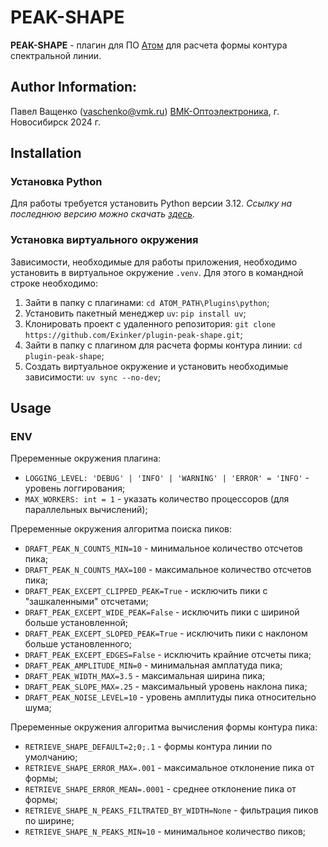 # PEAK-SHAPE

**PEAK-SHAPE** - плагин для ПО [Атом](https://www.vmk.ru/product/programmnoe_obespechenie/atom.html) для расчета формы контура спектральной линии.


## Author Information:
Павел Ващенко (vaschenko@vmk.ru)
[ВМК-Оптоэлектроника](https://www.vmk.ru/), г. Новосибирск 2024 г.

## Installation
### Установка Python
Для работы требуется установить Python версии 3.12. *Ссылку на последнюю версию можно скачать [здесь](https://www.python.org/downloads/).*

### Установка виртуального окружения
Зависимости, необходимые для работы приложения, необходимо установить в виртуальное окружение `.venv`. Для этого в командной строке необходимо:
1. Зайти в папку с плагинами: `cd ATOM_PATH\Plugins\python`;
2. Установить пакетный менеджер `uv`: `pip install uv`;
3. Клонировать проект с удаленного репозитория: `git clone https://github.com/Exinker/plugin-peak-shape.git`;
4. Зайти в папку с плагином для расчета формы контура линии: `cd plugin-peak-shape`;
5. Создать виртуальное окружение и установить необходимые зависимости: `uv sync --no-dev`;

## Usage

### ENV
Преременные окружения плагина:
- `LOGGING_LEVEL: 'DEBUG' | 'INFO' | 'WARNING' | 'ERROR' = 'INFO'` - уровень логгирования;
- `MAX_WORKERS: int = 1` - указать количество процессоров (для параллельных вычислений);

Преременные окружения алгоритма поиска пиков:
- `DRAFT_PEAK_N_COUNTS_MIN=10` - минимальное количество отсчетов пика;
- `DRAFT_PEAK_N_COUNTS_MAX=100` - максимальное количество отсчетов пика;
- `DRAFT_PEAK_EXCEPT_CLIPPED_PEAK=True` - исключить пики с "зашкаленными" отсчетами;
- `DRAFT_PEAK_EXCEPT_WIDE_PEAK=False` - исключить пики с шириной больше установленной;
- `DRAFT_PEAK_EXCEPT_SLOPED_PEAK=True` - исключить пики с наклоном больше установленного;
- `DRAFT_PEAK_EXCEPT_EDGES=False` - исключить крайние отсчеты пика;
- `DRAFT_PEAK_AMPLITUDE_MIN=0` - минимальная амплатуда пика;
- `DRAFT_PEAK_WIDTH_MAX=3.5` - максимальная ширина пика;
- `DRAFT_PEAK_SLOPE_MAX=.25` - максимальный уровень наклона пика;
- `DRAFT_PEAK_NOISE_LEVEL=10` - уровень амплитуды пика относительно шума;

Преременные окружения алгоритма вычисления формы контура пика:
- `RETRIEVE_SHAPE_DEFAULT=2;0;.1` - формы контура линии по умолчанию;
- `RETRIEVE_SHAPE_ERROR_MAX=.001` - максимальное отклонение пика от формы;
- `RETRIEVE_SHAPE_ERROR_MEAN=.0001` - среднее отклонение пика от формы;
- `RETRIEVE_SHAPE_N_PEAKS_FILTRATED_BY_WIDTH=None` - фильтрация пиков по ширине;
- `RETRIEVE_SHAPE_N_PEAKS_MIN=10` - минимальное количество пиков;
